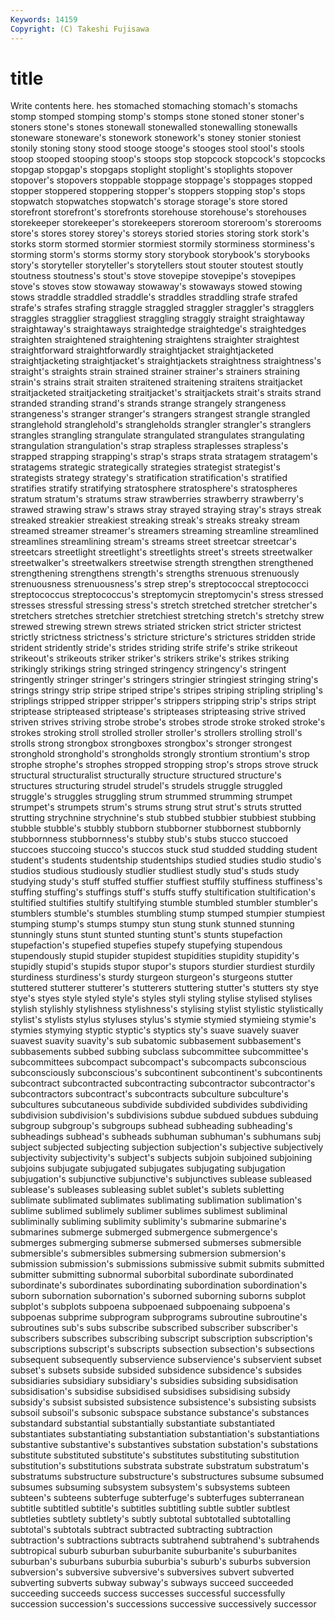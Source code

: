 ```yaml
---
Keywords: 14159 
Copyright: (C) Takeshi Fujisawa
---
```


# title

Write contents here.
hes stomached stomaching stomach's stomachs stomp stomped stomping stomp's
stomps stone stoned stoner stoner's stoners stone's stones stonewall stonewalled
stonewalling stonewalls stoneware stoneware's stonework stonework's stoney stonier stoniest stonily
stoning stony stood stooge stooge's stooges stool stool's stools stoop
stooped stooping stoop's stoops stop stopcock stopcock's stopcocks stopgap stopgap's
stopgaps stoplight stoplight's stoplights stopover stopover's stopovers stoppable stoppage stoppage's
stoppages stopped stopper stoppered stoppering stopper's stoppers stopping stop's stops
stopwatch stopwatches stopwatch's storage storage's store stored storefront storefront's storefronts
storehouse storehouse's storehouses storekeeper storekeeper's storekeepers storeroom storeroom's storerooms store's
stores storey storey's storeys storied stories storing stork stork's storks
storm stormed stormier stormiest stormily storminess storminess's storming storm's storms
stormy story storybook storybook's storybooks story's storyteller storyteller's storytellers stout
stouter stoutest stoutly stoutness stoutness's stout's stove stovepipe stovepipe's stovepipes
stove's stoves stow stowaway stowaway's stowaways stowed stowing stows straddle
straddled straddle's straddles straddling strafe strafed strafe's strafes strafing straggle
straggled straggler straggler's stragglers straggles stragglier straggliest straggling straggly straight
straightaway straightaway's straightaways straightedge straightedge's straightedges straighten straightened straightening straightens
straighter straightest straightforward straightforwardly straightjacket straightjacketed straightjacketing straightjacket's straightjackets straightness
straightness's straight's straights strain strained strainer strainer's strainers straining strain's
strains strait straiten straitened straitening straitens straitjacket straitjacketed straitjacketing straitjacket's
straitjackets strait's straits strand stranded stranding strand's strands strange strangely
strangeness strangeness's stranger stranger's strangers strangest strangle strangled stranglehold stranglehold's
strangleholds strangler strangler's stranglers strangles strangling strangulate strangulated strangulates strangulating
strangulation strangulation's strap strapless straplesses strapless's strapped strapping strapping's strap's
straps strata stratagem stratagem's stratagems strategic strategically strategies strategist strategist's
strategists strategy strategy's stratification stratification's stratified stratifies stratify stratifying stratosphere
stratosphere's stratospheres stratum stratum's stratums straw strawberries strawberry strawberry's strawed
strawing straw's straws stray strayed straying stray's strays streak streaked
streakier streakiest streaking streak's streaks streaky stream streamed streamer streamer's
streamers streaming streamline streamlined streamlines streamlining stream's streams street streetcar
streetcar's streetcars streetlight streetlight's streetlights street's streets streetwalker streetwalker's streetwalkers
streetwise strength strengthen strengthened strengthening strengthens strength's strengths strenuous strenuously
strenuousness strenuousness's strep strep's streptococcal streptococci streptococcus streptococcus's streptomycin streptomycin's
stress stressed stresses stressful stressing stress's stretch stretched stretcher stretcher's
stretchers stretches stretchier stretchiest stretching stretch's stretchy strew strewed strewing
strewn strews striated stricken strict stricter strictest strictly strictness strictness's
stricture stricture's strictures stridden stride strident stridently stride's strides striding
strife strife's strike strikeout strikeout's strikeouts striker striker's strikers strike's
strikes striking strikingly strikings string stringed stringency stringency's stringent stringently
stringer stringer's stringers stringier stringiest stringing string's strings stringy strip
stripe striped stripe's stripes striping stripling stripling's striplings stripped stripper
stripper's strippers stripping strip's strips stript striptease stripteased striptease's stripteases
stripteasing strive strived striven strives striving strobe strobe's strobes strode
stroke stroked stroke's strokes stroking stroll strolled stroller stroller's strollers
strolling stroll's strolls strong strongbox strongboxes strongbox's stronger strongest stronghold
stronghold's strongholds strongly strontium strontium's strop strophe strophe's strophes stropped
stropping strop's strops strove struck structural structuralist structurally structure structured
structure's structures structuring strudel strudel's strudels struggle struggled struggle's struggles
struggling strum strummed strumming strumpet strumpet's strumpets strum's strums strung
strut strut's struts strutted strutting strychnine strychnine's stub stubbed stubbier
stubbiest stubbing stubble stubble's stubbly stubborn stubborner stubbornest stubbornly stubbornness
stubbornness's stubby stub's stubs stucco stuccoed stuccoes stuccoing stucco's stuccos
stuck stud studded studding student student's students studentship studentships studied
studies studio studio's studios studious studiously studlier studliest studly stud's
studs study studying study's stuff stuffed stuffier stuffiest stuffily stuffiness
stuffiness's stuffing stuffing's stuffings stuff's stuffs stuffy stultification stultification's stultified
stultifies stultify stultifying stumble stumbled stumbler stumbler's stumblers stumble's stumbles
stumbling stump stumped stumpier stumpiest stumping stump's stumps stumpy stun
stung stunk stunned stunning stunningly stuns stunt stunted stunting stunt's
stunts stupefaction stupefaction's stupefied stupefies stupefy stupefying stupendous stupendously stupid
stupider stupidest stupidities stupidity stupidity's stupidly stupid's stupids stupor stupor's
stupors sturdier sturdiest sturdily sturdiness sturdiness's sturdy sturgeon sturgeon's sturgeons
stutter stuttered stutterer stutterer's stutterers stuttering stutter's stutters sty stye
stye's styes style styled style's styles styli styling stylise stylised
stylises stylish stylishly stylishness stylishness's stylising stylist stylistic stylistically stylist's
stylists stylus styluses stylus's stymie stymied stymieing stymie's stymies stymying
styptic styptic's styptics sty's suave suavely suaver suavest suavity suavity's
sub subatomic subbasement subbasement's subbasements subbed subbing subclass subcommittee subcommittee's
subcommittees subcompact subcompact's subcompacts subconscious subconsciously subconscious's subcontinent subcontinent's subcontinents
subcontract subcontracted subcontracting subcontractor subcontractor's subcontractors subcontract's subcontracts subculture subculture's
subcultures subcutaneous subdivide subdivided subdivides subdividing subdivision subdivision's subdivisions subdue
subdued subdues subduing subgroup subgroup's subgroups subhead subheading subheading's subheadings
subhead's subheads subhuman subhuman's subhumans subj subject subjected subjecting subjection
subjection's subjective subjectively subjectivity subjectivity's subject's subjects subjoin subjoined subjoining
subjoins subjugate subjugated subjugates subjugating subjugation subjugation's subjunctive subjunctive's subjunctives
sublease subleased sublease's subleases subleasing sublet sublet's sublets subletting sublimate
sublimated sublimates sublimating sublimation sublimation's sublime sublimed sublimely sublimer sublimes
sublimest subliminal subliminally subliming sublimity sublimity's submarine submarine's submarines submerge
submerged submergence submergence's submerges submerging submerse submersed submerses submersible submersible's
submersibles submersing submersion submersion's submission submission's submissions submissive submit submits
submitted submitter submitting subnormal suborbital subordinate subordinated subordinate's subordinates subordinating
subordination subordination's suborn subornation subornation's suborned suborning suborns subplot subplot's
subplots subpoena subpoenaed subpoenaing subpoena's subpoenas subprime subprogram subprograms subroutine
subroutine's subroutines sub's subs subscribe subscribed subscriber subscriber's subscribers subscribes
subscribing subscript subscription subscription's subscriptions subscript's subscripts subsection subsection's subsections
subsequent subsequently subservience subservience's subservient subset subset's subsets subside subsided
subsidence subsidence's subsides subsidiaries subsidiary subsidiary's subsidies subsiding subsidisation subsidisation's
subsidise subsidised subsidises subsidising subsidy subsidy's subsist subsisted subsistence subsistence's
subsisting subsists subsoil subsoil's subsonic subspace substance substance's substances substandard
substantial substantially substantiate substantiated substantiates substantiating substantiation substantiation's substantiations substantive
substantive's substantives substation substation's substations substitute substituted substitute's substitutes substituting
substitution substitution's substitutions substrata substrate substratum substratum's substratums substructure substructure's
substructures subsume subsumed subsumes subsuming subsystem subsystem's subsystems subteen subteen's
subteens subterfuge subterfuge's subterfuges subterranean subtitle subtitled subtitle's subtitles subtitling
subtle subtler subtlest subtleties subtlety subtlety's subtly subtotal subtotalled subtotalling
subtotal's subtotals subtract subtracted subtracting subtraction subtraction's subtractions subtracts subtrahend
subtrahend's subtrahends subtropical suburb suburban suburbanite suburbanite's suburbanites suburban's suburbans
suburbia suburbia's suburb's suburbs subversion subversion's subversive subversive's subversives subvert
subverted subverting subverts subway subway's subways succeed succeeded succeeding succeeds
success successes successful successfully succession succession's successions successive successively successor

